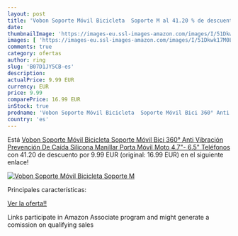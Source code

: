 ```yaml
---
layout: post
title: 'Vobon Soporte Móvil Bicicleta  Soporte M al 41.20 % de descuento'
date: 
thumbnailImage: 'https://images-eu.ssl-images-amazon.com/images/I/51Dkwk17M0L._SL200_.jpg'
images: [ 'https://images-eu.ssl-images-amazon.com/images/I/51Dkwk17M0L._SL200_.jpg' ]
comments: true
category: ofertas
author: ring
slug: 'B07D1JY5CB-es'
description:
actualPrice: 9.99 EUR
currency: EUR
price: 9.99
comparePrice: 16.99 EUR
inStock: true
prodname: 'Vobon Soporte Móvil Bicicleta  Soporte Móvil Bici 360° Anti Vibración Prevención De Caída Silicona Manillar Porta Móvil Moto 4.7"- 6.5" Teléfonos'
country: 'es'
---
```


Está [Vobon Soporte Móvil Bicicleta  Soporte Móvil Bici 360° Anti Vibración Prevención De Caída Silicona Manillar Porta Móvil Moto 4.7"- 6.5" Teléfonos](https://www.amazon.es/dp/B07D1JY5CB/?tag=tolees-21) con 41.20 de descuento por 9.99 EUR (original: 16.99 EUR) en el siguiente enlace!

[![Vobon Soporte Móvil Bicicleta  Soporte M](https://images-eu.ssl-images-amazon.com/images/I/51Dkwk17M0L._SL200_.jpg)](https://www.amazon.es/dp/B07D1JY5CB/?tag=tolees-21)

Principales características:


[Ver la oferta!!](https://www.amazon.es/dp/B07D1JY5CB/?tag=tolees-21)

Links participate in Amazon Associate program and might generate a comission on qualifying sales


